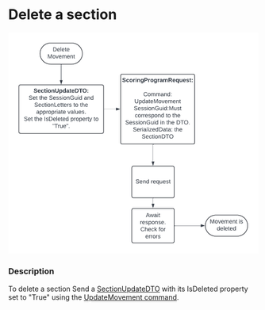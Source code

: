 # Delete a section

![Image](<lib/DeleteMovement.png>)

### Description

To delete a section Send a [SectionUpdateDTO](<SectionUpdateDTO.md>) with its IsDeleted property set to "True" using the [UpdateMovement command](<Overviewofcommunication.md#OverviewOfCommands>).

